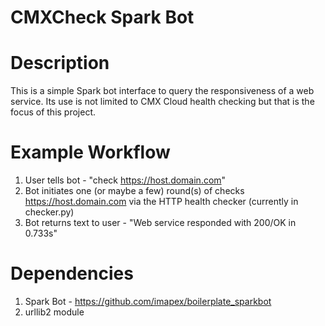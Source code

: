 # CMXCheck Spark Bot

# Description

This is a simple Spark bot interface to query the responsiveness of a web service. Its use is not limited to CMX Cloud health checking but that is the focus of this project.

# Example Workflow

1. User tells bot - "check https://host.domain.com"
2. Bot initiates one (or maybe a few) round(s) of checks https://host.domain.com via the HTTP health checker (currently in checker.py)
3. Bot returns text to user - "Web service responded with 200/OK in 0.733s"

# Dependencies

1. Spark Bot - https://github.com/imapex/boilerplate_sparkbot
2. urllib2 module
